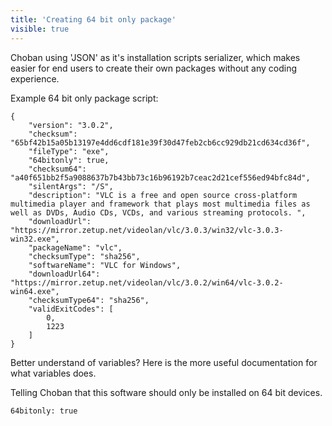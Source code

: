```yaml
---
title: 'Creating 64 bit only package'
visible: true
---
```


Choban using 'JSON' as it's installation scripts serializer, which makes easier for end users to create their own packages without any coding experience.

Example 64 bit only package script: 
```
{
    "version": "3.0.2",
    "checksum": "65bf42b15a05b13197e4dd6cdf181e39f30d47feb2cb6cc929db21cd634cd36f",
    "fileType": "exe",
    "64bitonly": true,
    "checksum64": "a40f651bb2f5a9088637b7b43bb73c16b96192b7ceac2d21cef556ed94bfc84d",
    "silentArgs": "/S",
    "description": "VLC is a free and open source cross-platform multimedia player and framework that plays most multimedia files as well as DVDs, Audio CDs, VCDs, and various streaming protocols. ",
    "downloadUrl": "https://mirror.zetup.net/videolan/vlc/3.0.3/win32/vlc-3.0.3-win32.exe",
    "packageName": "vlc",
    "checksumType": "sha256",
    "softwareName": "VLC for Windows",
    "downloadUrl64": "https://mirror.zetup.net/videolan/vlc/3.0.2/win64/vlc-3.0.2-win64.exe",
    "checksumType64": "sha256",
    "validExitCodes": [
        0,
        1223
    ]
}
```

Better understand of variables? Here is the more useful documentation for what variables does.

Telling Choban that this software should only be installed on 64 bit devices.
```
64bitonly: true
```